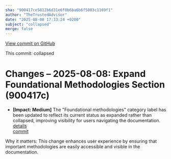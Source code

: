 ```yaml
---
sha: "900417ce5812b6d31e6f0b6ba6b6f5003c1169f1"
author: "TheTrustedAdvisor"
date: "2025-08-08 17:33:24 +0200"
subject: "collapsed"
merge: false
---
```


[View commit on GitHub](https://github.com/TheTrustedAdvisor/FabricAdoptionFramework/commit/900417ce5812b6d31e6f0b6ba6b6f5003c1169f1)

This commit: collapsed

# Changes – 2025-08-08: Expand Foundational Methodologies Section (900417c)

- **[Impact: Medium]** The "Foundational methodologies" category label has been updated to reflect its current status as expanded rather than collapsed, improving visibility for users navigating the documentation.  
   [details](/docs/about/changes/2025-08-08-foundational-methodologies-update)  
   [commit](https://github.com/TheTrustedAdvisor/FabricAdoptionFramework/commit/900417ce5812b6d31e6f0b6ba6b6f5003c1169f1)  

Why it matters: This change enhances user experience by ensuring that important methodologies are easily accessible and visible in the documentation.
